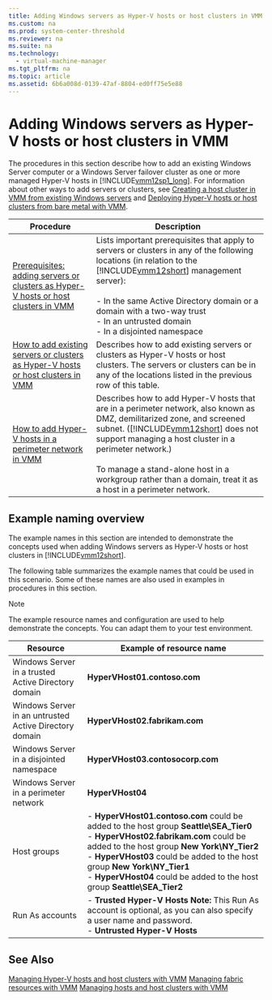 ```yaml
---
title: Adding Windows servers as Hyper-V hosts or host clusters in VMM
ms.custom: na
ms.prod: system-center-threshold
ms.reviewer: na
ms.suite: na
ms.technology: 
  - virtual-machine-manager
ms.tgt_pltfrm: na
ms.topic: article
ms.assetid: 6b6a008d-0139-47af-8804-ed0ff75e5e88
---
```

# Adding Windows servers as Hyper-V hosts or host clusters in VMM
The procedures in this section describe how to add an existing Windows Server computer or a Windows Server failover cluster as one or more managed Hyper\-V hosts in [!INCLUDE[vmm12sp1_long](../../Token/vmm12sp1_long_md.md)]. For information about other ways to add servers or clusters, see [Creating a host cluster in VMM from existing Windows servers](Creating-a-host-cluster-in-VMM-from-existing-Windows-servers.md) and [Deploying Hyper-V hosts or host clusters from bare metal with VMM](Deploying-Hyper-V-hosts-or-host-clusters-from-bare-metal-with-VMM.md).

|Procedure|Description|
|-------------|---------------|
|[Prerequisites: adding servers or clusters as Hyper-V hosts or host clusters in VMM](Prerequisites--adding-servers-or-clusters-as-Hyper-V-hosts-or-host-clusters-in-VMM.md)|Lists important prerequisites that apply to servers or clusters in any of the following locations \(in relation to the [!INCLUDE[vmm12short](../../Token/vmm12short_md.md)] management server\):<br /><br />-   In the same Active Directory domain or a domain with a two\-way trust<br />-   In an untrusted domain<br />-   In a disjointed namespace|
|[How to add existing servers or clusters as Hyper-V hosts or host clusters in VMM](How-to-add-existing-servers-or-clusters-as-Hyper-V-hosts-or-host-clusters-in-VMM.md)|Describes how to add existing servers or clusters as Hyper\-V hosts or host clusters. The servers or clusters can be in any of the locations listed in the previous row of this table.|
|[How to add Hyper-V hosts in a perimeter network in VMM](How-to-add-Hyper-V-hosts-in-a-perimeter-network-in-VMM.md)|Describes how to add Hyper\-V hosts that are in a perimeter network, also known as DMZ, demilitarized zone, and screened subnet. \([!INCLUDE[vmm12short](../../Token/vmm12short_md.md)] does not support managing a host cluster in a perimeter network.\)<br /><br />To manage a stand\-alone host in a workgroup rather than a domain, treat it as a host in a perimeter network.|

## Example naming overview
The example names in this section are intended to demonstrate the concepts used when adding Windows servers as Hyper\-V hosts or host clusters in [!INCLUDE[vmm12short](../../Token/vmm12short_md.md)].

The following table summarizes the example names that could be used in this scenario. Some of these names are also used in examples in procedures in this section.

> [!NOTE]
> The example resource names and configuration are used to help demonstrate the concepts. You can adapt them to your test environment.

|Resource|Example of resource name|
|------------|----------------------------|
|Windows Server in a trusted Active Directory domain|**HyperVHost01.contoso.com**|
|Windows Server in an untrusted Active Directory domain|**HyperVHost02.fabrikam.com**|
|Windows Server in a disjointed namespace|**HyperVHost03.contosocorp.com**|
|Windows Server in a perimeter network|**HyperVHost04**|
|Host groups|-   **HyperVHost01.contoso.com** could be added to the host group **Seattle\\SEA\_Tier0**<br />-   **HyperVHost02.fabrikam.com** could be added to the host group **New York\\NY\_Tier2**<br />-   **HyperVHost03** could be added to the host group **New York\\NY\_Tier1**<br />-   **HyperVHost04** could be added to the host group **Seattle\\SEA\_Tier2**|
|Run As accounts|-   **Trusted Hyper\-V Hosts** **Note:**     This Run As account is optional, as you can also specify a user name and password.<br />-   **Untrusted Hyper\-V Hosts**|

## See Also
[Managing Hyper-V hosts and host clusters with VMM](Managing-Hyper-V-hosts-and-host-clusters-with-VMM.md)
[Managing fabric resources with VMM](Managing-fabric-resources-with-VMM.md)
[Managing hosts and host clusters with VMM](Managing-hosts-and-host-clusters-with-VMM.md)



